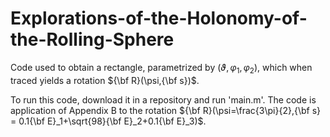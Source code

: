 # Explorations-of-the-Holonomy-of-the-Rolling-Sphere
Code used to obtain a rectangle, parametrized by $(\vartheta, \varphi_1, \varphi_2)$, which when traced yields a rotation ${\bf R}(\psi,{\bf s})$.

To run this code, download it in a repository and run 'main.m'.
The code is application of Appendix B to the rotation ${\bf R}(\psi=\frac{3\pi}{2},{\bf s} = 0.1{\bf E}_1+\sqrt{98}{\bf E}_2+0.1{\bf E}_3)$.
